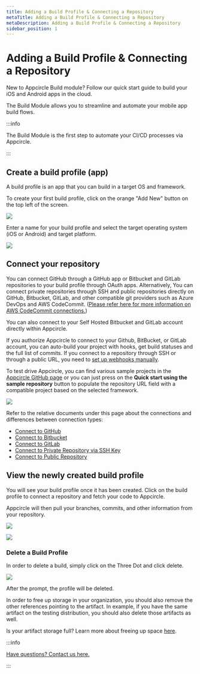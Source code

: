 ```yaml
---
title: Adding a Build Profile & Connecting a Repository
metaTitle: Adding a Build Profile & Connecting a Repository
metaDescription: Adding a Build Profile & Connecting a Repository
sidebar_position: 1
---
```


# Adding a Build Profile & Connecting a Repository

New to Appcircle Build module? Follow our quick start guide to build your iOS and Android apps in the cloud.

The Build Module allows you to streamline and automate your mobile app build flows.

:::info

The Build Module is the first step to automate your CI/CD processes via Appcircle.

:::

## Create a build profile (app)

A build profile is an app that you can build in a target OS and framework.

To create your first build profile, click on the orange "Add New" button on the top left of the screen.

![](<https://cdn.appcircle.io/docs/assets/01-01-Adding-A-Build-Profile (2).jpg>)

Enter a name for your build profile and select the target operating system (iOS or Android) and target platform.

![](<https://cdn.appcircle.io/docs/assets/image (224).png>)

## Connect your repository

You can connect GitHub through a GitHub app or Bitbucket and GitLab repositories to your build profile through OAuth apps. Alternatively, You can connect private repositories through SSH and public repositories directly on GitHub, Bitbucket, GitLab, and other compatible git providers such as Azure DevOps and AWS CodeCommit. ([Please refer here for more information on AWS CodeCommit connections.](../../troubleshooting-faq/common-issues.md#how-to-connect-to-aws-codecommit-repositories-through-ssh))

You can also connect to your Self Hosted Bitbucket and GitLab account directly within Appcircle.

If you authorize Appcircle to connect to your Github, BitBucket, or GitLab account, you can auto-build your project with hooks, get build statuses and the full list of commits. If you connect to a repository through SSH or through a public URL, you need to [set up webhooks manually](../build-manually-or-with-triggers.md#setting-up-manual-webhooks-for-ssh-and-public-repositories).

To test drive Appcircle, you can find various sample projects in the [Appcircle GitHub page](https://github.com/appcircleio?q=sample) or you can just press on the **Quick start using the sample repository** button to populate the repository URL field with a compatible project based on the selected framework.

![](<https://cdn.appcircle.io/docs/assets/image (233).png>)

Refer to the relative documents under this page about the connections and differences between connection types:

- [Connect to GitHub](./connecting-to-github.md)
- [Connect to Bitbucket](./connecting-to-bitbucket.md)
- [Connect to GitLab](./connecting-to-gitlab.md)
- [Connect to Private Repository via SSH Key](./connecting-to-private-repository-via-ssh.md)
- [Connect to Public Repository](./connecting-to-public-repository.md)

## View the newly created build profile

You will see your build profile once it has been created. Click on the build profile to connect a repository and fetch your code to Appcircle.

Appcircle will then pull your branches, commits, and other information from your repository.

![](<https://cdn.appcircle.io/docs/assets/image (244).png>)

![](<https://cdn.appcircle.io/docs/assets/image (168).png>)

### Delete a Build Profile

In order to delete a build, simply click on the Three Dot and click delete.

![](<https://cdn.appcircle.io/docs/assets/image (245).png>)

After the prompt, the profile will be deleted.

In order to free up storage in your organization, you should also remove the other references pointing to the artifact. In example, if you have the same artifact on the testing distribution, you should also delete those artifacts as well.

Is your artifact storage full? Learn more about freeing up space [here](../../troubleshooting-faq/common-issues.md#artifact-storage-is-full).

:::info

[Have questions? Contact us here.](https://appcircle.io/support/)

:::

